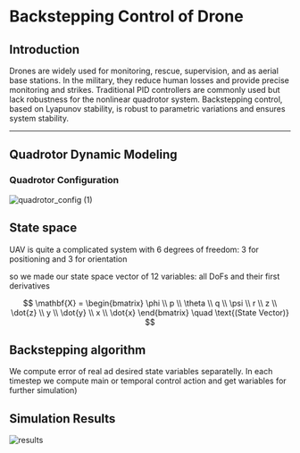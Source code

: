 # Backstepping Control of Drone

## Introduction
Drones are widely used for monitoring, rescue, supervision, and as aerial base stations. In the military, they reduce human losses and provide precise monitoring and strikes. Traditional PID controllers are commonly used but lack robustness for the nonlinear quadrotor system. Backstepping control, based on Lyapunov stability, is robust to parametric variations and ensures system stability.

---

## Quadrotor Dynamic Modeling

### Quadrotor Configuration
![quadrotor_config (1)](https://github.com/user-attachments/assets/5adbeafc-5d8f-46b1-a386-38cfcd622d14)

## State space

UAV is quite a complicated system with 6 degrees of freedom: 3 for positioning and 3 for orientation

so we made our state space vector of 12 variables: all DoFs and their first derivatives

$$
\mathbf{X} = 
\begin{bmatrix}
\phi \\ 
p \\ 
\theta \\ 
q \\ 
\psi \\ 
r \\ 
z \\ 
\dot{z} \\ 
y \\ 
\dot{y} \\ 
x \\ 
\dot{x}
\end{bmatrix}
\quad
\text{(State Vector)}
$$

## Backstepping algorithm
We compute error of real ad desired state variables separatelly. In each timestep we compute main or temporal control action and get wariables for further simulation)


## Simulation Results
![results]()
